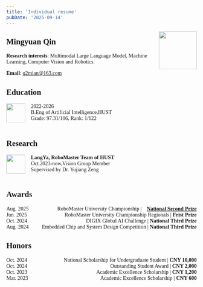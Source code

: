 ```yaml
---
title: 'Individual resume'
pubDate: '2025-09-14'
---
```


<style>
body {
    font-family: "Times New Roman", Times, serif;
}
</style>
<img src="/og/qmian.png" width="100" align="right" />

## Mingyuan Qin

**Research interests**: Multimodal Large Language Model,  Machine Learning, Computer Vision and Robotics.

**Email**: [q2mian@163.com](mailto:q2mian@163.com)


## Education

<div align="left">
    <img src="/og/hust.png" width="50" style="float:left; margin-right:15px;" />
    <div style="display:inline-block;">
        2022-2026<br/>
        B.Eng of Artificial Intelligence,HUST<br/>
        Grade: 97.31/106, Rank: 1/122<br/>
        <br/>
</div>

## Research
<div align="left">
    <img src="/og/Langya.jpg" width="50" style="float:left; margin-right:15px;" />
    <div style="display:inline-block;">
        <b>LangYa, RoboMaster Team of  HUST</b><br/>
        Oct.2023-now,Vision Group Member<br/>
        Supervised by Dr. Yujiang Zeng<br/>
        <br/>
</div>

## Awards

<div style="display: flex; justify-content: space-between; align-items: center;">
    <div style="text-align: left;">Aug. 2025</div>
    <div style="text-align: right;">
        RoboMaster University Championship |
        <a href="/awards/robomaster/" style="margin-left: 10px;"><b>National Second Prize</b></a>
    </div>
</div>


<div style="display: flex; justify-content: space-between; align-items: center;">
    <div style="text-align: left;">Jun. 2025</div>
    <div style="text-align: right;">
        RoboMaster University Championship Regionals | <b>Frist Prize</b>
    </div>
</div>



<div style="display: flex; justify-content: space-between; align-items: center;">
    <div style="text-align: left;">Oct. 2024</div>
    <div style="text-align: right;">
        DIGIX Global AI Challenge | <b>National Third Prize</b>
    </div>
</div>

<div style="display: flex; justify-content: space-between; align-items: center;">
    <div style="text-align: left;">Aug. 2024</div>
    <div style="text-align: right;">
        Embedded Chip and System Design Competition | <b>National Third Prize</b>
    </div>
</div>



## Honors

<div style="display: flex; justify-content: space-between; align-items: center;">
    <div style="text-align: left;">Oct. 2024</div>
    <div style="text-align: right;">
        National Scholarship for Undergraduate Student | <b>CNY 10,000</b>
    </div>
</div>

<div style="display: flex; justify-content: space-between; align-items: center;">
    <div style="text-align: left;">Oct. 2024</div>
    <div style="text-align: right;">
        Outstanding Student Award | <b>CNY 2,000</b>
    </div>
</div>


<div style="display: flex; justify-content: space-between; align-items: center;">
    <div style="text-align: left;">Oct. 2023</div>
    <div style="text-align: right;">
        Academic Excellence Scholarship | <b>CNY 1,200</b>
    </div>
</div>


<div style="display: flex; justify-content: space-between; align-items: center;">
    <div style="text-align: left;">Mar. 2023</div>
    <div style="text-align: right;">
        Academic Excellence Scholarship | <b>CNY 600</b>
    </div>
</div>